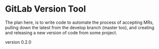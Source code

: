 # GitLab Version Tool

The plan here, is to write code to automate the process of accepting MRs, pulling down the latest from the develop branch (master too), and creating and releasing a new version of code from some project.

version 0.2.0
